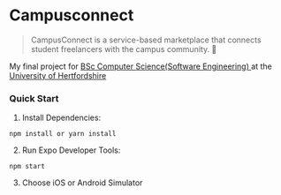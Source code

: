 # Campusconnect

> CampusConnect is a service-based marketplace that connects student freelancers with the campus community. 💸 

My final project for [BSc Computer Science(Software Engineering) ](https://www.herts.ac.uk/courses/computer-science-software-engineering3) at the [University of Hertfordshire ](https://www.herts.ac.uk/)


### Quick Start
1. Install Dependencies:
```
npm install or yarn install
```

2. Run Expo Developer Tools:
```
npm start
```

3. Choose iOS or Android Simulator
